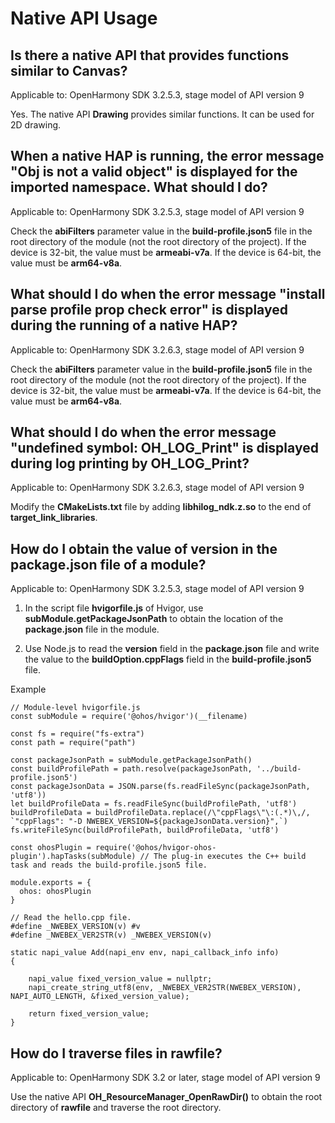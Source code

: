 # Native API Usage

## Is there a native API that provides functions similar to Canvas?

Applicable to: OpenHarmony SDK 3.2.5.3, stage model of API version 9

Yes. The native API **Drawing** provides similar functions. It can be used for 2D drawing.

## When a native HAP is running, the error message "Obj is not a valid object" is displayed for the imported namespace. What should I do?

Applicable to: OpenHarmony SDK 3.2.5.3, stage model of API version 9

Check the **abiFilters** parameter value in the **build-profile.json5** file in the root directory of the module (not the root directory of the project). If the device is 32-bit, the value must be **armeabi-v7a**. If the device is 64-bit, the value must be **arm64-v8a**.

## What should I do when the error message "install parse profile prop check error" is displayed during the running of a native HAP?

Applicable to: OpenHarmony SDK 3.2.6.3, stage model of API version 9

Check the **abiFilters** parameter value in the **build-profile.json5** file in the root directory of the module (not the root directory of the project). If the device is 32-bit, the value must be **armeabi-v7a**. If the device is 64-bit, the value must be **arm64-v8a**.

## What should I do when the error message "undefined symbol: OH_LOG_Print" is displayed during log printing by **OH_LOG_Print**?

Applicable to: OpenHarmony SDK 3.2.6.3, stage model of API version 9

Modify the **CMakeLists.txt** file by adding **libhilog_ndk.z.so** to the end of **target_link_libraries**.

## How do I obtain the value of version in the package.json file of a module?

Applicable to: OpenHarmony SDK 3.2.5.3, stage model of API version 9

1. In the script file **hvigorfile.js** of Hvigor, use **subModule.getPackageJsonPath** to obtain the location of the **package.json** file in the module.

2. Use Node.js to read the **version** field in the **package.json** file and write the value to the **buildOption.cppFlags** field in the **build-profile.json5** file.

Example


```
// Module-level hvigorfile.js
const subModule = require('@ohos/hvigor')(__filename)

const fs = require("fs-extra")
const path = require("path")

const packageJsonPath = subModule.getPackageJsonPath()
const buildProfilePath = path.resolve(packageJsonPath, '../build-profile.json5')
const packageJsonData = JSON.parse(fs.readFileSync(packageJsonPath, 'utf8'))
let buildProfileData = fs.readFileSync(buildProfilePath, 'utf8')
buildProfileData = buildProfileData.replace(/\"cppFlags\"\:(.*)\,/, `"cppFlags": "-D NWEBEX_VERSION=${packageJsonData.version}",`)
fs.writeFileSync(buildProfilePath, buildProfileData, 'utf8')

const ohosPlugin = require('@ohos/hvigor-ohos-plugin').hapTasks(subModule) // The plug-in executes the C++ build task and reads the build-profile.json5 file.

module.exports = {
  ohos: ohosPlugin
}
```


```
// Read the hello.cpp file.
#define _NWEBEX_VERSION(v) #v
#define _NWEBEX_VER2STR(v) _NWEBEX_VERSION(v)

static napi_value Add(napi_env env, napi_callback_info info)
{

    napi_value fixed_version_value = nullptr;
    napi_create_string_utf8(env, _NWEBEX_VER2STR(NWEBEX_VERSION), NAPI_AUTO_LENGTH, &fixed_version_value);

    return fixed_version_value;
}
```

## How do I traverse files in rawfile?

Applicable to: OpenHarmony SDK 3.2 or later, stage model of API version 9

Use the native API **OH_ResourceManager_OpenRawDir()** to obtain the root directory of **rawfile** and traverse the root directory.  
